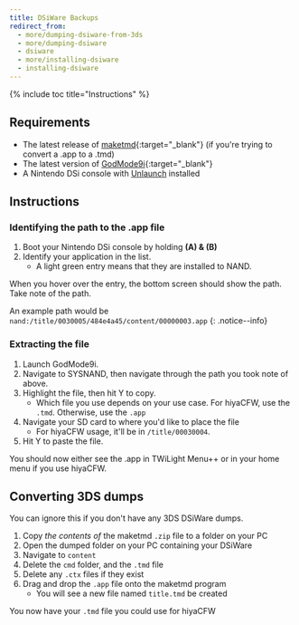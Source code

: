 ```yaml
---
title: DSiWare Backups
redirect_from:
  - more/dumping-dsiware-from-3ds
  - more/dumping-dsiware
  - dsiware
  - more/installing-dsiware
  - installing-dsiware
---
```


{% include toc title="Instructions" %}

## Requirements
- The latest release of [maketmd](https://github.com/Tuxality/maketmd/releases/latest){:target="_blank"} (if you're trying to convert a .app to a .tmd)
- The latest version of [GodMode9i](https://github.com/RocketRobz/godmode9i/releases/latest){:target="_blank"}
- A Nintendo DSi console with [Unlaunch](/unlaunch) installed

## Instructions

### Identifying the path to the .app file
1. Boot your Nintendo DSi console by holding **(A) & (B)**
2. Identify your application in the list.
   - A light green entry means that they are installed to NAND.

When you hover over the entry, the bottom screen should show the path. Take note of the path.

An example path would be `nand:/title/0030005/484e4a45/content/00000003.app`
{: .notice--info}

### Extracting the file

1. Launch GodMode9i.
2. Navigate to SYSNAND, then navigate through the path you took note of above.
3. Highlight the file, then hit Y to copy.
   - Which file you use depends on your use case. For hiyaCFW, use the `.tmd`. Otherwise, use the `.app`
4. Navigate your SD card to where you'd like to place the file
   - For hiyaCFW usage, it'll be in `/title/00030004`.
5. Hit Y to paste the file.

You should now either see the .app in TWiLight Menu++ or in your home menu if you use hiyaCFW.

## Converting 3DS dumps

You can ignore this if you don't have any 3DS DSiWare dumps.

1. Copy *the contents of* the maketmd `.zip` file to a folder on your PC
2. Open the dumped folder on your PC containing your DSiWare
3. Navigate to `content`
4. Delete the `cmd` folder, and the `.tmd` file
5. Delete any `.ctx` files if they exist
6. Drag and drop the `.app` file onto the maketmd program
    - You will see a new file named `title.tmd` be created

You now have your `.tmd` file you could use for hiyaCFW

